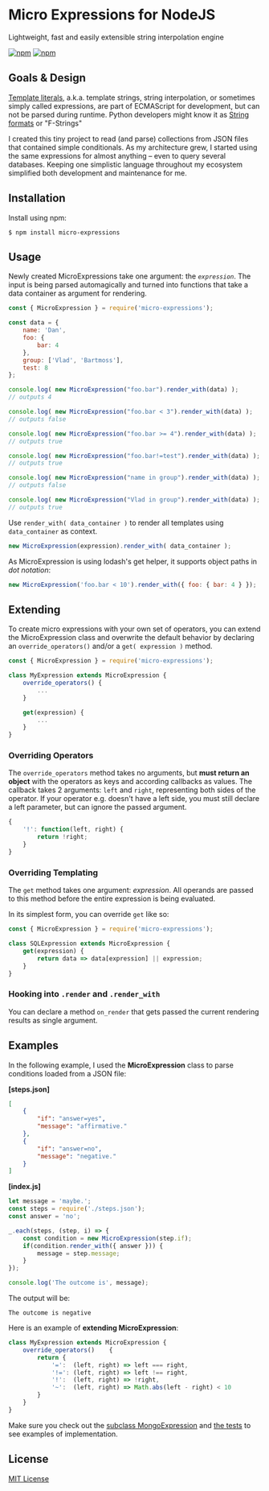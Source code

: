 Micro Expressions for NodeJS
============================

Lightweight, fast and easily extensible string interpolation engine

[![npm][npm-badge]][npm] [![npm][travis-badge]][npm]


[npm]: https://www.npmjs.org/package/micro-expressions
[npm-badge]: https://img.shields.io/npm/v/micro-expressions.svg?style=flat-square
[travis-badge]: https://api.travis-ci.com/polygoat/micro-expressions.svg?branch=main&status=passed

## Goals & Design

[Template literals][], a.k.a. template strings, string interpolation, or sometimes simply called expressions, are part of ECMAScript for development, but can not be parsed during runtime. Python developers might know it as [String formats][] or "F-Strings"

I created this tiny project to read (and parse) collections from JSON files that contained simple conditionals. As my architecture grew, I started using the same expressions for almost anything – even to query several databases. Keeping one simplistic language throughout my ecosystem simplified both development and maintenance for me.

[Template literals]: https://developer.mozilla.org/en-US/docs/Web/JavaScript/Reference/Template_literals
[String formats]: https://realpython.com/python-f-strings/

## Installation

Install using npm:

```shell
$ npm install micro-expressions
```

## Usage
Newly created MicroExpressions take one argument: the _`expression`_.
The input is being parsed automagically and turned into functions that take a data container as argument for rendering.
```javascript
const { MicroExpression } = require('micro-expressions');

const data = {
	name: 'Dan',
	foo: { 
		bar: 4 
	},
	group: ['Vlad', 'Bartmoss'],
	test: 8
};

console.log( new MicroExpression("foo.bar").render_with(data) );
// outputs 4

console.log( new MicroExpression("foo.bar < 3").render_with(data) );
// outputs false

console.log( new MicroExpression("foo.bar >= 4").render_with(data) );
// outputs true

console.log( new MicroExpression("foo.bar!=test").render_with(data) );
// outputs true

console.log( new MicroExpression("name in group").render_with(data) );
// outputs false

console.log( new MicroExpression("Vlad in group").render_with(data) );
// outputs true


```
Use `render_with( data_container )` to render all templates using `data_container` as context.

```javascript
new MicroExpression(expression).render_with( data_container );
```

As MicroExpression is using lodash's get helper, it supports object paths in _dot notation_:

```javascript
new MicroExpression('foo.bar < 10').render_with({ foo: { bar: 4 } });
```

## Extending

To create micro expressions with your own set of operators, you can extend the MicroExpression class and overwrite the default behavior by declaring an `override_operators()` and/or a `get( expression )` method.

```javascript
const { MicroExpression } = require('micro-expressions');

class MyExpression extends MicroExpression {
	override_operators() { 
		... 
	}

	get(expression) { 
		... 
	}
}
```
### Overriding Operators

The `override_operators` method takes no arguments, but **must return an object** with the operators as keys and according callbacks as values. The callback takes 2 arguments: `left` and `right`, representing both sides of the operator. If your operator e.g. doesn't have a left side, you must still declare a left parameter, but can ignore the passed argument.

```javascript
{
	'!': function(left, right) {
		return !right;
	}
}
```

### Overriding Templating

The `get` method takes one argument: _expression_. All operands are passed to this method before the entire expression is being evaluated.

In its simplest form, you can override `get` like so:

```javascript
const { MicroExpression } = require('micro-expressions');

class SQLExpression extends MicroExpression {
	get(expression) {
		return data => data[expression] || expression;
	}
}
````

### Hooking into `.render` and `.render_with`

You can declare a method `on_render` that gets passed the current rendering results as single argument.

## Examples

In the following example, I used the **MicroExpression** class to parse conditions loaded from a JSON file:

**[steps.json]**
```json
[
	{
		"if": "answer=yes",
		"message": "affirmative."
	}, 
	{
		"if": "answer=no",
		"message": "negative."
	}
]
```

**[index.js]**
```javascript
let message = 'maybe.';
const steps = require('./steps.json');
const answer = 'no';

_.each(steps, (step, i) => {
	const condition = new MicroExpression(step.if);
	if(condition.render_with({ answer })) {
		message = step.message;
	}
});

console.log('The outcome is', message);
```

The output will be:
```shell
The outcome is negative
```

Here is an example of **extending MicroExpression**:

```javascript
class MyExpression extends MicroExpression {
	override_operators() 	{  
		return {
			'=':  (left, right) => left === right,
			'!=': (left, right) => left !== right,
			'!':  (left, right) => !right,
			'~':  (left, right) => Math.abs(left - right) < 10
		}
	}
}
```

Make sure you check out the [subclass MongoExpression][] and [the tests][] to see examples of implementation.

[subclass MongoExpression]: https://github.com/polygoat/micro-expression/blob/main/examples/mongo-expression.js
[the tests]: https://github.com/polygoat/micro-expression/blob/main/tests/all.test.js

License
-------
[MIT License][]

[MIT License]: https://github.com/polygoat/micro-expression/blob/main/LICENSE